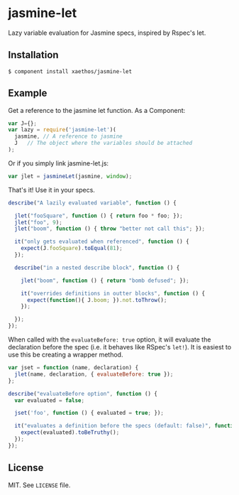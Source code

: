 # jasmine-let

  Lazy variable evaluation for Jasmine specs, inspired by Rspec's let.

## Installation

    $ component install xaethos/jasmine-let

## Example

Get a reference to the jasmine let function.  As a Component:

```js
var J={};
var lazy = require('jasmine-let')(
  jasmine, // A reference to jasmine
  J   // The object where the variables should be attached
);
```

Or if you simply link jasmine-let.js:

```js
var jlet = jasmineLet(jasmine, window);
```

That's it!  Use it in your specs.

```js
describe("A lazily evaluated variable", function () {

  jlet("fooSquare", function () { return foo * foo; });
  jlet("foo", 9);
  jlet("boom", function () { throw "better not call this"; });

  it("only gets evaluated when referenced", function () {
    expect(J.fooSquare).toEqual(81);
  });

  describe("in a nested describe block", function () {

    jlet("boom", function () { return "bomb defused"; });

    it("overrides definitions in outter blocks", function () {
      expect(function(){ J.boom; }).not.toThrow();
    });

  });
});
```

When called with the `evaluateBefore: true` option, it will evaluate the
declaration before the spec (i.e. it behaves like RSpec's `let!`). It is
easiest to use this be creating a wrapper method.

```js
var jset = function (name, declaration) {
  jlet(name, declaration, { evaluateBefore: true });
};

describe("evaluateBefore option", function () {
  var evaluated = false;

  jset('foo', function () { evaluated = true; });

  it("evaluates a definition before the specs (default: false)", function () {
    expect(evaluated).toBeTruthy();
  });
});
```

## License

  MIT.  See `LICENSE` file.

